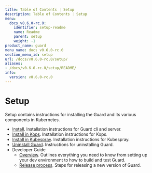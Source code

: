 ```yaml
---
title: Table of Contents | Setup
description: Table of Contents | Setup
menu:
  docs_v0.6.0-rc.0:
    identifier: setup-readme
    name: Readme
    parent: setup
    weight: -1
product_name: guard
menu_name: docs_v0.6.0-rc.0
section_menu_id: setup
url: /docs/v0.6.0-rc.0/setup/
aliases:
- /docs/v0.6.0-rc.0/setup/README/
info:
  version: v0.6.0-rc.0
---
```


# Setup

Setup contains instructions for installing the Guard and its various components in Kubernetes.

- [Install](/docs/v0.6.0-rc.0/setup/install). Installation instructions for Guard cli and server.
- [Install in Kops](/docs/v0.6.0-rc.0/setup/install-kops). Installation instructions for Kops.
- [Install in Kubespray](/docs/v0.6.0-rc.0/setup/install-kubespray). Installation instructions for Kubespray.
- [Uninstall Guard](/docs/v0.6.0-rc.0/setup/uninstall). Instructions for uninstalling Guard.
- Developer Guide
  - [Overview](/docs/v0.6.0-rc.0/setup/developer-guide/overview). Outlines everything you need to know from setting up your dev environment to how to build and test Guard.
  - [Release process](/docs/v0.6.0-rc.0/setup/developer-guide/release). Steps for releasing a new version of Guard.
